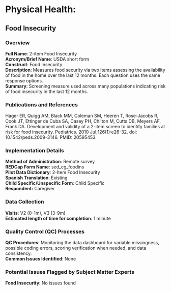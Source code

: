 # Physical Health:

## Food Insecurity
### Overview
**Full Name**: 2-item Food Insecurity   
**Acronym/Brief Name**: USDA short form  
**Construct**: Food Insecurity   
**Description**: Measures food security via two items assessing the availability of food in the home over the last 12 months. Each question uses the same response options.  
**Summary**: Screening measure used across many populations indicating risk of food insecurity in the last 12 months.

### Publications and References
Hager ER, Quigg AM, Black MM, Coleman SM, Heeren T, Rose-Jacobs R, Cook JT, Ettinger de Cuba SA, Casey PH, Chilton M, Cutts DB, Meyers AF, Frank DA. Development and validity of a 2-item screen to identify families at risk for food insecurity. Pediatrics. 2010 Jul;126(1):e26-32. doi: 10.1542/peds.2009-3146. PMID: 20595453.

### Implementation Details
**Method of Administration**: Remote survey  
**REDCap Form Name**: sed\_cg\_foodins  
**Pilot Data Dictionary**: 2-Item Food Insecurity  
**Spanish Translation**: Existing  
**Child Specific/Unspecific Form**: Child Specific  
**Respondent:** Caregiver

### Data Collection
**Visits**: V2 (0-1m), V3 (3-9m)    
**Estimated length of time for completion**: 1 minute

### Quality Control (QC) Processes
**QC Procedures**: Monitoring the data dashboard for variable missingness, possible coding errors, scoring verification when needed, and data consistency.<br>
**Common Issues Identified**: None

### Potential Issues Flagged by Subject Matter Experts
**Food Insecurity**: No issues found